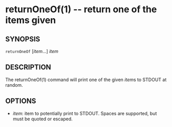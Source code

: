 returnOneOf(1) -- return one of the items given
===============================================

## SYNOPSIS

`returnOneOf` [<var>item</var>...] <var>item</var>

## DESCRIPTION

The returnOneOf(1) command will print one of the given <var>item</var>s to STDOUT at random.

## OPTIONS

* <var>item</var>:
  item to potentially print to STDOUT. Spaces are supported, but must be quoted or escaped.


[SYNOPSIS]: #SYNOPSIS "SYNOPSIS"
[DESCRIPTION]: #DESCRIPTION "DESCRIPTION"
[OPTIONS]: #OPTIONS "OPTIONS"


[28point8(1)]: 28point8.1.html
[anycopy(1)]: anycopy.1.html
[anypaste(1)]: anypaste.1.html
[breakpt-test(1)]: breakpt-test.1.html
[breakpt(1)]: breakpt.1.html
[chcase(1)]: chcase.1.html
[colourtest(1)]: colourtest.1.html
[divider(1)]: divider.1.html
[dotfiles-undoc(1)]: dotfiles-undoc.1.html
[ellipse(1)]: ellipse.1.html
[ffcat(1)]: ffcat.1.html
[fn(1)]: fn.1.html
[gifdice(1)]: gifdice.1.html
[gifv(1)]: gifv.1.html
[git-changed(1)]: git-changed.1.html
[git-main(1)]: git-main.1.html
[git-push-all(1)]: git-push-all.1.html
[gravatar(1)]: gravatar.1.html
[gz(1)]: gz.1.html
[ipgrep(1)]: ipgrep.1.html
[mansi(1)]: mansi.1.html
[mdwrap(1)]: mdwrap.1.html
[movieme(1)]: movieme.1.html
[nuname(1)]: nuname.1.html
[onchange(1)]: onchange.1.html
[returnOneOf(1)]: returnOneOf.1.html
[selfie(1)]: selfie.1.html
[shttp(1)]: shttp.1.html
[simplify(1)]: simplify.1.html
[sshmux(1)]: sshmux.1.html
[tminus(1)]: tminus.1.html
[tmx(1)]: tmx.1.html
[untar(1)]: untar.1.html
[xbmcplay(1)]: xbmcplay.1.html
[xbmcqueue(1)]: xbmcqueue.1.html
[zdate(1)]: zdate.1.html
